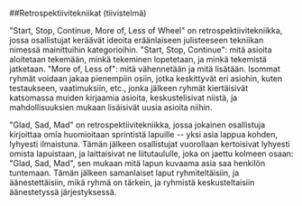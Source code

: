 ##Retrospektiivitekniikat
(tiivistelmä)

"Start, Stop, Continue, More of, Less of Wheel" on retrospektiivitekniikka, jossa osallistujat keräävät ideoita eräänlaiseen julisteeseen 
tekniikan nimessä mainittuihin kategorioihin. "Start, Stop, Continue": mitä asioita aloitetaan tekemään, minkä tekeminen lopetetaan, 
ja minkä tekemistä jatketaan. "More of, Less of": mitä vähennetään ja mitä lisätään. Isommat ryhmät voidaan jakaa pienempiin osiin, 
jotka keskittyvät eri asiohin, kuten testaukseen, vaatimuksiin, etc., jonka jälkeen ryhmät kiertäisivät katsomassa muiden kirjaamia asioita,
keskustelisivat niistä, ja mahdollisuuksien mukaan lisäisivät uusia asioita niihin.

"Glad, Sad, Mad" on retrospektiivitekniikka, jossa jokainen osallistuja kirjoittaa omia huomioitaan sprintistä lapuille -- yksi asia lappua 
kohden, lyhyesti ilmaistuna. Tämän jälkeen osallistujat vuorollaan kertoisivat lyhyesti omista lapuistaan, ja laittaisivat ne liitutaululle, 
joka on jaettu kolmeen osaan: "Glad, Sad, Mad", sen mukaan mitä lapun kuvaama asia saa henkilön tuntemaan. Tämän jälkeen samanlaiset laput 
ryhmiteltäisiin, ja äänestettäisiin, mikä ryhmä on tärkein, ja ryhmistä keskusteltaisiin äänestetyssä järjestyksessä.
